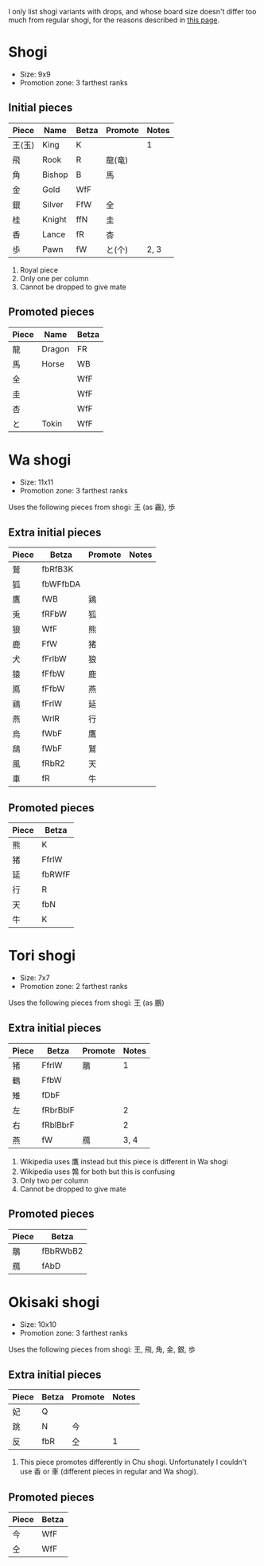I only list shogi variants with drops, and whose board size doesn't differ too
much from regular shogi, for the reasons described in [this page](README.md).


# Shogi

* Size: 9x9
* Promotion zone: 3 farthest ranks

## Initial pieces

| Piece | Name   | Betza | Promote | Notes |
| ----- | ------ | ----- | ------- | ----- |
| 王(玉)| King   | K     |         | 1     |
| 飛    | Rook   | R     | 龍(竜)  |       |
| 角    | Bishop | B     | 馬      |       |
| 金    | Gold   | WfF   |         |       |
| 銀    | Silver | FfW   | 全      |       |
| 桂    | Knight | ffN   | 圭      |       |
| 香    | Lance  | fR    | 杏      |       |
| 歩    | Pawn   | fW    | と(个)  | 2, 3  |

1. Royal piece
2. Only one per column
3. Cannot be dropped to give mate

## Promoted pieces

| Piece | Name   | Betza |
| ----- | ------ | ----- |
| 龍    | Dragon | FR    |
| 馬    | Horse  | WB    |
| 全    |        | WfF   |
| 圭    |        | WfF   |
| 杏    |        | WfF   |
| と    | Tokin  | WfF   |


# Wa shogi

* Size: 11x11
* Promotion zone: 3 farthest ranks

Uses the following pieces from shogi: 王 (as 靏), 歩

## Extra initial pieces

| Piece | Betza    | Promote | Notes |
| ----- | -------- | ------- | ----- |
| 鷲    | fbRfB3K  |         |       |
| 狐    | fbWFfbDA |         |       |
| 鷹    | fWB      | 鶏      |       |
| 兎    | fRFbW    | 狐      |       |
| 狼    | WfF      | 熊      |       |
| 鹿    | FfW      | 猪      |       |
| 犬    | fFrlbW   | 狼      |       |
| 猿    | fFfbW    | 鹿      |       |
| 鳫    | fFfbW    | 燕      |       |
| 鶏    | fFrlW    | 延      |       |
| 燕    | WrlR     | 行      |       |
| 烏    | fWbF     | 鷹      |       |
| 鴟    | fWbF     | 鷲      |       |
| 風    | fRbR2    | 天      |       |
| 車    | fR       | 牛      |       |

## Promoted pieces

| Piece | Betza  |
| ----- | ------ |
| 熊    | K      | 
| 猪    | FfrlW  |
| 延    | fbRWfF |
| 行    | R      |
| 天    | fbN    |
| 牛    | K      |


# Tori shogi

* Size: 7x7
* Promotion zone: 2 farthest ranks

Uses the following pieces from shogi: 王 (as 鵬)

## Extra initial pieces

| Piece | Betza    | Promote | Notes |
| ----- | -------- | ------- | ----- |
| 猪    | FfrlW    | 鵰      | 1     |
| 鶴    | FfbW     |         |       |
| 雉    | fDbF     |         |       |
| 左    | fRbrBblF |         | 2     |
| 右    | fRblBbrF |         | 2     |
| 燕    | fW       | 鴈      | 3, 4  |

1. Wikipedia uses 鷹 instead but this piece is different in Wa shogi
2. Wikipedia uses 鶉 for both but this is confusing
3. Only two per column
4. Cannot be dropped to give mate

## Promoted pieces

| Piece | Betza    |
| ----- | -------- |
| 鵰    | fBbRWbB2 |
| 鴈    | fAbD     |


# Okisaki shogi

* Size: 10x10
* Promotion zone: 3 farthest ranks

Uses the following pieces from shogi: 王, 飛, 角, 金, 銀, 歩

## Extra initial pieces

| Piece | Betza    | Promote | Notes |
| ----- | -------- | ------- | ----- |
| 妃    | Q        |         |       |
| 跳    | N        | 今      |       |
| 反    | fbR      | 仝      | 1     |

1. This piece promotes differently in Chu shogi. Unfortunately I couldn't use
香 or 車 (different pieces in regular and Wa shogi).

## Promoted pieces

| Piece | Betza |
| ----- | ----- |
| 今    | WfF   |
| 仝    | WfF   |
